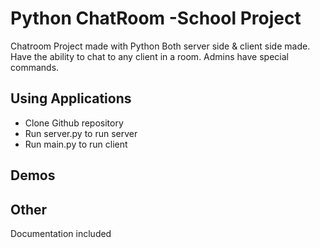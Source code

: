 # Python ChatRoom -School Project

Chatroom Project made with Python
Both server side & client side made.
Have the ability to chat to any client in a room.
Admins have special commands.
<br>

## Using Applications
- Clone Github repository
- Run server.py to run server
- Run main.py to run client

## Demos

## Other
Documentation included



